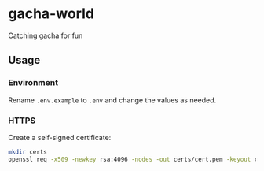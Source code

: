 # gacha-world

Catching gacha for fun

## Usage

### Environment

Rename `.env.example` to `.env` and change the values as needed.

### HTTPS

Create a self-signed certificate:

```bash
mkdir certs
openssl req -x509 -newkey rsa:4096 -nodes -out certs/cert.pem -keyout certs/key.pem -days 365 -subj "/"
```
